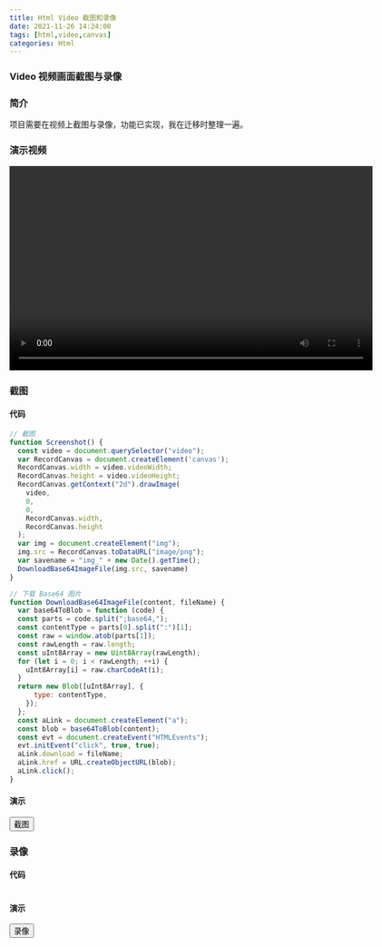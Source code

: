 ```yaml
---
title: Html Video 截图和录像
date: 2021-11-26 14:24:00
tags: [html,video,canvas]
categories: Html
---
```

### Video 视频画面截图与录像
<!-- more -->
### 简介
项目需要在视频上截图与录像，功能已实现，我在迁移时整理一遍。

### 演示视频
<video width="640px" height="360px" crossorigin="anonymous" controls playsinline></video>

<script>
  const startDrawing = () => {
    const video = document.querySelector("video");
    video.src = "../../../../../video/test.mp4";
    video.muted = true;
    video.loop = 'loop';
    video.play();
  };

  window.addEventListener('load', startDrawing);
</script>

### 截图
#### 代码
``` js
// 截图
function Screenshot() {
  const video = document.querySelector("video");
  var RecordCanvas = document.createElement('canvas');
  RecordCanvas.width = video.videoWidth;
  RecordCanvas.height = video.videoHeight;
  RecordCanvas.getContext("2d").drawImage(
    video,
    0,
    0,
    RecordCanvas.width,
    RecordCanvas.height
  );
  var img = document.createElement("img");
  img.src = RecordCanvas.toDataURL("image/png");
  var savename = "img_" + new Date().getTime();
  DownloadBase64ImageFile(img.src, savename)
}

// 下载 Base64 图片
function DownloadBase64ImageFile(content, fileName) {
  var base64ToBlob = function (code) {
  const parts = code.split(";base64,");
  const contentType = parts[0].split(":")[1];
  const raw = window.atob(parts[1]);
  const rawLength = raw.length;
  const uInt8Array = new Uint8Array(rawLength);
  for (let i = 0; i < rawLength; ++i) {
    uInt8Array[i] = raw.charCodeAt(i);
  }
  return new Blob([uInt8Array], {
      type: contentType,
    });
  };
  const aLink = document.createElement("a");
  const blob = base64ToBlob(content);
  const evt = document.createEvent("HTMLEvents");
  evt.initEvent("click", true, true);
  aLink.download = fileName;
  aLink.href = URL.createObjectURL(blob);
  aLink.click();
}
```

#### 演示
<button type="button" onclick="Screenshot()">截图</button>

<script>
function Screenshot() {
  const video = document.querySelector("video");
  var RecordCanvas = document.createElement('canvas');
  RecordCanvas.width = video.videoWidth;
  RecordCanvas.height = video.videoHeight;
  RecordCanvas.getContext("2d").drawImage(
    video,
    0,
    0,
    RecordCanvas.width,
    RecordCanvas.height
  );
  var img = document.createElement("img");
  img.src = RecordCanvas.toDataURL("image/png");
  var savename = "img_" + new Date().getTime();
  DownloadBase64ImageFile(img.src, savename)
}

// 下载 Base64 图片
function DownloadBase64ImageFile(content, fileName) {
  var base64ToBlob = function (code) {
  const parts = code.split(";base64,");
  const contentType = parts[0].split(":")[1];
  const raw = window.atob(parts[1]);
  const rawLength = raw.length;
  const uInt8Array = new Uint8Array(rawLength);
  for (let i = 0; i < rawLength; ++i) {
    uInt8Array[i] = raw.charCodeAt(i);
  }
  return new Blob([uInt8Array], {
      type: contentType,
    });
  };
  const aLink = document.createElement("a");
  const blob = base64ToBlob(content);
  const evt = document.createEvent("HTMLEvents");
  evt.initEvent("click", true, true);
  aLink.download = fileName;
  aLink.href = URL.createObjectURL(blob);
  aLink.click();
}
</script>

### 录像
#### 代码
``` js

```

#### 演示
<button type="button" onclick="Videotape()">录像</button>

<script>
function Videotape() {
  const video = document.querySelector("video");

}
</script>